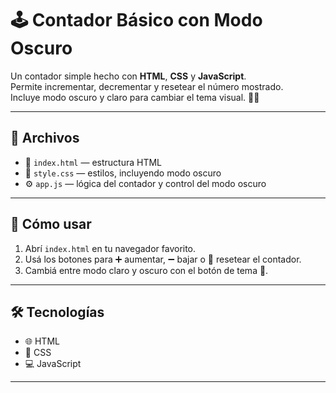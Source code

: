 # 🕹️ Contador Básico con Modo Oscuro

Un contador simple hecho con **HTML**, **CSS** y **JavaScript**.  
Permite incrementar, decrementar y resetear el número mostrado.  
Incluye modo oscuro y claro para cambiar el tema visual. 🌙🌞

---

## 📂 Archivos

- 📄 `index.html` — estructura HTML
- 🎨 `style.css` — estilos, incluyendo modo oscuro
- ⚙️ `app.js` — lógica del contador y control del modo oscuro

---

## 🚀 Cómo usar

1. Abrí `index.html` en tu navegador favorito.  
2. Usá los botones para ➕ aumentar, ➖ bajar o 🔄 resetear el contador.  
3. Cambiá entre modo claro y oscuro con el botón de tema 🌙.

---

## 🛠️ Tecnologías

- 🌐 HTML  
- 🎨 CSS  
- 💻 JavaScript

---
